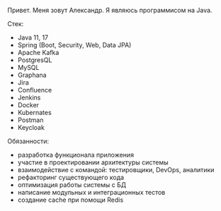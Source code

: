 Привет. Меня зовут Александр.
Я являюсь программисом на Java.

Стек:
- Java 11, 17
- Spring (Boot, Security, Web, Data JPA)
- Apache Kafka
- PostgresQL
- MySQL
- Graphana
- Jira
- Confluence
- Jenkins
- Docker
- Kubernates
- Postman
- Keycloak

Обязанности:
- разработка функционала приложения
- участие в проектировании архитектуры системы
- взаимодействие с командой: тестировщики, DevOps, аналитики
- рефакторинг существующего кода
- оптимизация работы системы с БД
- написание модульных и интеграционных тестов
- создание cache при помощи Redis

<!---
AlexanderArduino/AlexanderArduino is a ✨ special ✨ repository because its `README.md` (this file) appears on your GitHub profile.
You can click the Preview link to take a look at your changes.
--->
